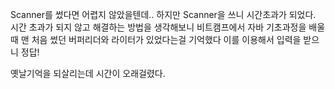 Scanner를 썼다면 어렵지 않았을텐데..
하지만 Scanner을 쓰니 시간초과가 되었다.
시간 초과가 되지 않고 해결하는 방법을 생각해보니 비트캠프에서 자바 기초과정을 배울때 맨 처음 썼던 버퍼리더와 라이터가 있었다는걸 기억했다
이를 이용해서 입력을 받으니 정답!

옛날기억을 되살리는데 시간이 오래걸렸다.
